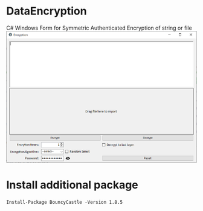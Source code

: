 # DataEncryption

C# Windows Form for Symmetric Authenticated Encryption of string or file 
![alt text](https://raw.githubusercontent.com/alanlo323/DataEncryption/master/DataEncryption/Pic/DataEncryption.png)

# Install additional package
```Install-Package BouncyCastle -Version 1.8.5```
